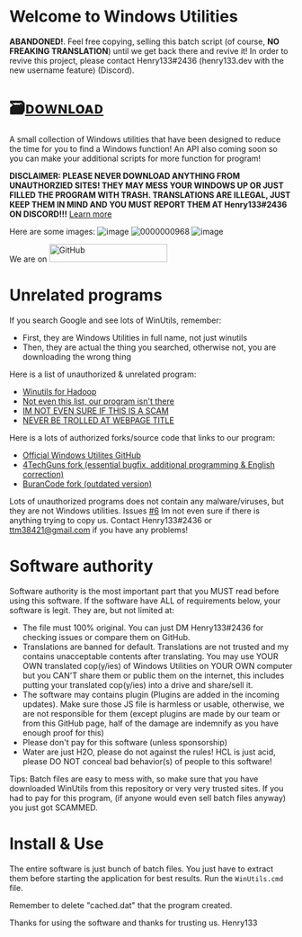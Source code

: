 # Welcome to Windows Utilities
**ABANDONED!**. Feel free copying, selling this batch script (of course, **NO FREAKING TRANSLATION**) until we get back there and revive it!
In order to revive this project, please contact Henry133#2436 (henry133.dev with the new username feature) (Discord).

# 🗃️[ᴅoᴡɴʟoᴀᴅ](https://jmthedesigner.com/storage/z9f4l6n2x0vI/)

A small collection of Windows utilities that have been designed to reduce the time for you to find a Windows function! An API also coming soon so you can make your additional scripts for more function for program!

**DISCLAIMER: PLEASE NEVER DOWNLOAD ANYTHING FROM UNAUTHORZIED SITES! THEY MAY MESS YOUR WINDOWS UP OR JUST FILLED THE PROGRAM WITH TRASH. TRANSLATIONS ARE ILLEGAL, JUST KEEP THEM IN MIND AND YOU MUST REPORT THEM AT Henry133#2436 ON DISCORD!!!** [Learn more](https://github.com/ColdSnow2/windows-utilities/#software-authority)

Here are some images:
![image](https://user-images.githubusercontent.com/42378704/219983417-4ff19f11-b505-4b07-9c8b-78f573122e65.png)
![0000000968](https://user-images.githubusercontent.com/42378704/219983480-5a2a1cbc-0ae7-40ac-8d82-a24c551e61ef.gif)
![image](https://user-images.githubusercontent.com/42378704/219983563-2682bcfa-e214-43e7-ab26-5dff9f5a48ed.png)

We are on <a href="https://github.com/ColdSnow2/windows-utilities/"><img src="https://i.ibb.co/47M994h/Git-Hub-Mark.png" alt="GitHub" border="0" width="210" height="32"></a>

# Unrelated programs
If you search Google and see lots of WinUtils, remember:
- First, they are Windows Utilities in full name, not just winutils
- Then, they are actual the thing you searched, otherwise not, you are downloading the wrong thing

Here is a list of unauthorized & unrelated program:
- [Winutils for Hadoop](https://github.com/steveloughran/winutils)
- [Not even this list, our program isn't there](https://www.makeuseof.com/best-utilities-for-windows/)
- [IM NOT EVEN SURE IF THIS IS A SCAM](https://www.bleepingcomputer.com/download/windows/utilities/)
- [NEVER BE TROLLED AT WEBPAGE TITLE](https://www.instructables.com/How-to-Use-Windows-Utilities-to-Maintain-Your-PC/)

Here is a lots of authorized forks/source code that links to our program:
- [Official Windows Utilites GitHub](https://github.com/ColdSnow2/windows-utilities/)
- [4TechGuns fork (essential bugfix, additional programming & English correction)](https://github.com/4techguns/windows-utilities/)
- [BuranCode fork (outdated version)](https://github.com/BuranCodes/windows-utilities)

Lots of unauthorized programs does not contain any malware/viruses, but they are not Windows utilities. Issues [#6](https://github.com/ColdSnow2/windows-utilities/issues/6)
Im not even sure if there is anything trying to copy us. Contact Henry133#2436 or ttm38421@gmail.com if you have any problems!
# Software authority
Software authority is the most important part that you MUST read before using this software.
If the software have ALL of requirements below, your software is legit. They are, but not limited at:
- The file must 100% original. You can just DM Henry133#2436 for checking issues or compare them on GitHub.
- Translations are banned for default. Translations are not trusted and my contains unacceptable contents after translating. You may use YOUR OWN translated cop(y/ies) of Windows Utilities on YOUR OWN computer but you CAN'T share them or public them on the internet, this includes putting your translated cop(y/ies) into a drive and share/sell it.
- The software may contains plugin (Plugins are added in the incoming updates). Make sure those JS file is harmless or usable, otherwise, we are not responsible for them (except plugins are made by our team or from this GitHub page, half of the damage are indemnify as you have enough proof for this)
- Please don't pay for this software (unless sponsorship)
- Water are just H2O, please do not against the rules! HCL is just acid, please DO NOT conceal bad behavior(s) of people to this software!

Tips:
Batch files are easy to mess with, so make sure that you have downloaded WinUtils from this repository or very very trusted sites.
If you had to pay for this program, (if anyone would even sell batch files anyway) you just got SCAMMED.

# Install & Use
The entire software is just bunch of batch files. You just have to extract them before starting the application for best results. Run the `WinUtils.cmd` file.

Remember to delete "cached.dat" that the program created.

Thanks for using the software and thanks for trusting us.
Henry133
